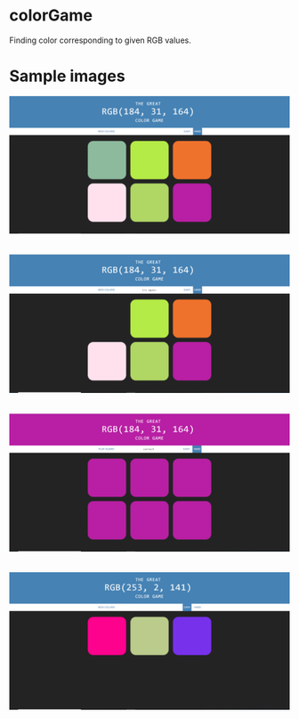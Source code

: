 # colorGame
Finding color corresponding to given RGB values. 

# Sample images

![hard1](/images/hard1.PNG)<br/><br/><br/>
![hard2](/images/hard2.PNG)<br/><br/><br/>
![hard3](/images/hard3.PNG)<br/><br/><br/>
![easy](/images/easy.PNG)
